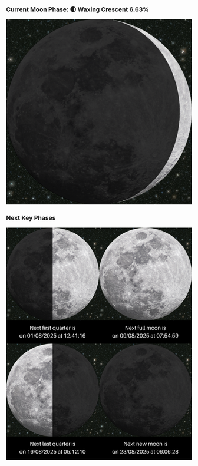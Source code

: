 ### Current Moon Phase: 🌒 Waxing Crescent 6.63%
![Moon Phase](moonphase.png)
### Next Key Phases
![Gallery](gallery.png)